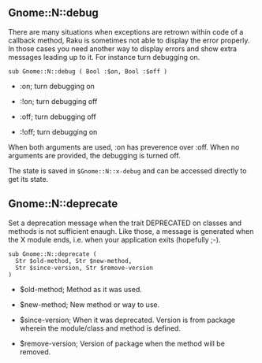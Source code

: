 Gnome::N::debug
---------------

There are many situations when exceptions are retrown within code of a callback method, Raku is sometimes not able to display the error properly. In those cases you need another way to display errors and show extra messages leading up to it. For instance turn debugging on.

    sub Gnome::N::debug ( Bool :$on, Bool :$off )

  * :on; turn debugging on

  * :!on; turn debugging off

  * :off; turn debugging off

  * :!off; turn debugging on

When both arguments are used, :on has preverence over :off. When no arguments are provided, the debugging is turned off.

The state is saved in `$Gnome::N::x-debug` and can be accessed directly to get its state.

Gnome::N::deprecate
-------------------

Set a deprecation message when the trait DEPRECATED on classes and methods is not sufficient enaugh. Like those, a message is generated when the X module ends, i.e. when your application exits (hopefully ;-).

    sub Gnome::N::deprecate (
      Str $old-method, Str $new-method,
      Str $since-version, Str $remove-version
    )

  * $old-method; Method as it was used.

  * $new-method; New method or way to use.

  * $since-version; When it was deprecated. Version is from package wherein the module/class and method is defined.

  * $remove-version; Version of package when the method will be removed.

